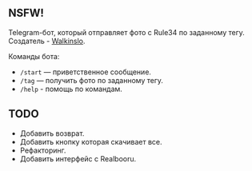 ## NSFW!
Telegram-бот, который отправляет фото с Rule34 по заданному тегу.
Создатель - [Walkinslo](https://github.com/walkinslo).

Команды бота:

- `/start` — приветственное сообщение.
- `/tag` — получить фото по заданному тегу.
- `/help` - помощь по командам.

## TODO

- Добавить возврат.
- Добавить кнопку которая скачивает все. 
- Рефакторинг. 
- Добавить интерфейс с Realbooru.
